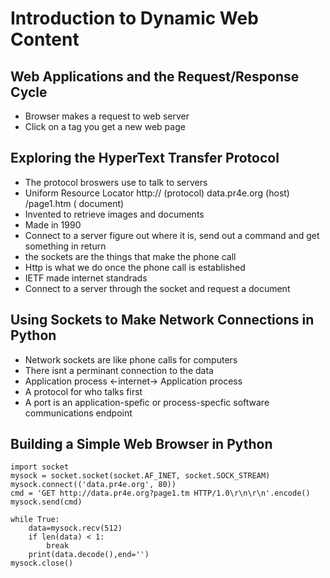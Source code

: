 # Introduction to Dynamic Web Content

## Web Applications and the Request/Response Cycle

- Browser makes a request to web server
- Click on a tag you get a new web page

## Exploring the HyperText Transfer Protocol

- The protocol broswers use to talk to servers
- Uniform Resource Locator http:// (protocol) data.pr4e.org (host) /page1.htm ( document)
- Invented to retrieve images and documents
- Made in 1990
- Connect to a server figure out where it is, send out a command and get something in return
- the sockets are the things that make the phone call
- Http is what we do once the phone call is established
- IETF made internet standrads
- Connect to a server through the socket and request a document

## Using Sockets to Make Network Connections in Python

- Network sockets are like phone calls for computers
- There isnt a perminant connection to the data
- Application process <-internet-> Application process
- A protocol for who talks first
- A port is an application-spefic or process-specfic software communications endpoint

## Building a Simple Web Browser in Python
``` 
import socket
mysock = socket.socket(socket.AF_INET, socket.SOCK_STREAM)
mysock.connect(('data.pr4e.org', 80))
cmd = 'GET http://data.pr4e.org?page1.tm HTTP/1.0\r\n\r\n'.encode()
mysock.send(cmd)

while True:
	data=mysock.recv(512)
	if len(data) < 1:
		break
	print(data.decode(),end='')
mysock.close()
``` 
